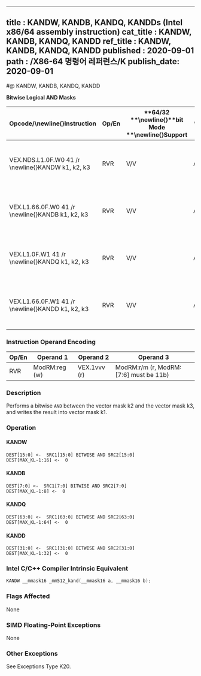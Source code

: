 ----------------------------
title : KANDW, KANDB, KANDQ, KANDDs (Intel x86/64 assembly instruction)
cat_title : KANDW, KANDB, KANDQ, KANDD
ref_title : KANDW, KANDB, KANDQ, KANDD
published : 2020-09-01
path : /X86-64 명령어 레퍼런스/K
publish_date: 2020-09-01
----------------------------
#@ KANDW, KANDB, KANDQ, KANDD

**Bitwise Logical AND Masks**

|**Opcode/**\newline{}**Instruction**|**Op/En**|**64/32 **\newline{}**bit Mode **\newline{}**Support**|**CPUID **\newline{}**Feature **\newline{}**Flag**|**Description**|
|------------------------------------|---------|------------------------------------------------------|--------------------------------------------------|---------------|
|VEX.NDS.L1.0F.W0 41 /r \newline{}KANDW k1, k2, k3|RVR|V/V|AVX512F|Bitwise AND 16 bits masks k2 and k3 and place result in k1.|
|VEX.L1.66.0F.W0 41 /r \newline{}KANDB k1, k2, k3|RVR|V/V|AVX512DQ|Bitwise AND 8 bits masks k2 and k3 and place result in k1. |
|VEX.L1.0F.W1 41 /r \newline{}KANDQ k1, k2, k3|RVR|V/V|AVX512BW|Bitwise AND 64 bits masks k2 and k3 and place result in k1.|
|VEX.L1.66.0F.W1 41 /r \newline{}KANDD k1, k2, k3|RVR|V/V|AVX512BW|Bitwise AND 32 bits masks k2 and k3 and place result in k1. |
### Instruction Operand Encoding


|Op/En|Operand 1|Operand 2|Operand 3|
|-----|---------|---------|---------|
|RVR|ModRM:reg (w)|VEX.1vvv (r)|ModRM:r/m (r, ModRM:[7:6] must be 11b)|
### Description


Performs a bitwise `AND` between the vector mask k2 and the vector mask k3, and writes the result into vector mask k1.


### Operation
#### KANDW
```info-verb
DEST[15:0] <-  SRC1[15:0] BITWISE AND SRC2[15:0]
DEST[MAX_KL-1:16] <-  0
```
#### KANDB
```info-verb
DEST[7:0] <-  SRC1[7:0] BITWISE AND SRC2[7:0]
DEST[MAX_KL-1:8] <-  0
```
#### KANDQ
```info-verb
DEST[63:0] <-  SRC1[63:0] BITWISE AND SRC2[63:0]
DEST[MAX_KL-1:64] <-  0
```
#### KANDD
```info-verb
DEST[31:0] <-  SRC1[31:0] BITWISE AND SRC2[31:0]
DEST[MAX_KL-1:32] <-  0
```

### Intel C/C++ Compiler Intrinsic Equivalent

```cpp
KANDW __mmask16 _mm512_kand(__mmask16 a, __mmask16 b);
```
### Flags Affected


None

### SIMD Floating-Point Exceptions


None

### Other Exceptions


See Exceptions Type K20.

